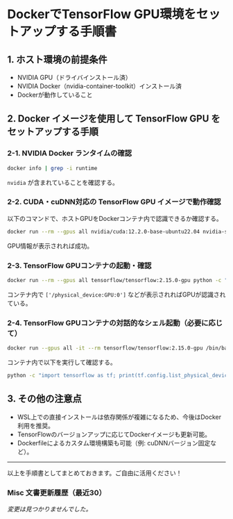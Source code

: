 
# DockerでTensorFlow GPU環境をセットアップする手順書

## 1. ホスト環境の前提条件

- NVIDIA GPU（ドライバインストール済）
- NVIDIA Docker（nvidia-container-toolkit）インストール済
- Dockerが動作していること

## 2. Docker イメージを使用して TensorFlow GPU をセットアップする手順

### 2-1. NVIDIA Docker ランタイムの確認

```bash
docker info | grep -i runtime
```

`nvidia` が含まれていることを確認する。

### 2-2. CUDA・cuDNN対応の TensorFlow GPU イメージで動作確認

以下のコマンドで、ホストGPUをDockerコンテナ内で認識できるか確認する。

```bash
docker run --rm --gpus all nvidia/cuda:12.2.0-base-ubuntu22.04 nvidia-smi
```

GPU情報が表示されれば成功。

### 2-3. TensorFlow GPUコンテナの起動・確認

```bash
docker run --rm --gpus all tensorflow/tensorflow:2.15.0-gpu python -c "import tensorflow as tf; print(tf.config.list_physical_devices('GPU'))"
```

コンテナ内で `['/physical_device:GPU:0']` などが表示されればGPUが認識されている。

### 2-4. TensorFlow GPUコンテナの対話的なシェル起動（必要に応じて）

```bash
docker run --gpus all -it --rm tensorflow/tensorflow:2.15.0-gpu /bin/bash
```

コンテナ内で以下を実行して確認する。

```bash
python -c "import tensorflow as tf; print(tf.config.list_physical_devices('GPU'))"
```

## 3. その他の注意点

- WSL上での直接インストールは依存関係が複雑になるため、今後はDocker利用を推奨。
- TensorFlowのバージョンアップに応じてDockerイメージも更新可能。
- Dockerfileによるカスタム環境構築も可能（例: cuDNNバージョン固定など）。

---

以上を手順書としてまとめておきます。ご自由に活用ください！
<!-- AUTODOC:BEGIN mode=git_log path_globs=docs/misc/*.md title="Misc 文書更新履歴（最近30）" limit=30 since=2025-08-01 -->
### Misc 文書更新履歴（最近30）

_変更は見つかりませんでした。_
<!-- AUTODOC:END -->
